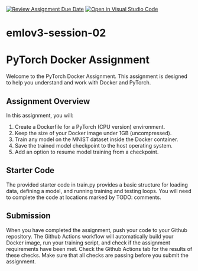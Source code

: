 [![Review Assignment Due Date](https://classroom.github.com/assets/deadline-readme-button-22041afd0340ce965d47ae6ef1cefeee28c7c493a6346c4f15d667ab976d596c.svg)](https://classroom.github.com/a/A2tcAnZG)
[![Open in Visual Studio Code](https://classroom.github.com/assets/open-in-vscode-2e0aaae1b6195c2367325f4f02e2d04e9abb55f0b24a779b69b11b9e10269abc.svg)](https://classroom.github.com/online_ide?assignment_repo_id=15852553&assignment_repo_type=AssignmentRepo)
# emlov3-session-02

# PyTorch Docker Assignment

Welcome to the PyTorch Docker Assignment. This assignment is designed to help you understand and work with Docker and PyTorch.

## Assignment Overview

In this assignment, you will:

1. Create a Dockerfile for a PyTorch (CPU version) environment.
2. Keep the size of your Docker image under 1GB (uncompressed).
3. Train any model on the MNIST dataset inside the Docker container.
4. Save the trained model checkpoint to the host operating system.
5. Add an option to resume model training from a checkpoint.

## Starter Code

The provided starter code in train.py provides a basic structure for loading data, defining a model, and running training and testing loops. You will need to complete the code at locations marked by TODO: comments.

## Submission

When you have completed the assignment, push your code to your Github repository. The Github Actions workflow will automatically build your Docker image, run your training script, and check if the assignment requirements have been met. Check the Github Actions tab for the results of these checks. Make sure that all checks are passing before you submit the assignment.

